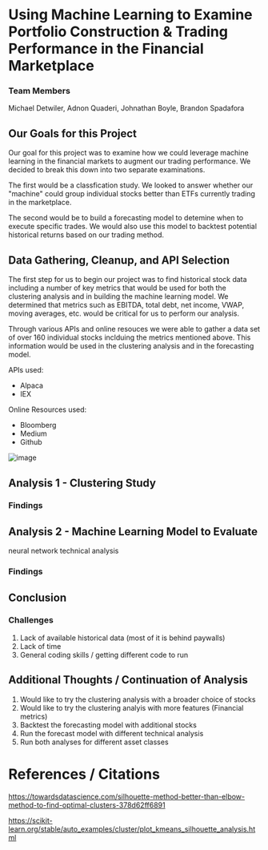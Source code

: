 # Using Machine Learning to Examine Portfolio Construction & Trading Performance in the Financial Marketplace

### Team Members

Michael Detwiler, Adnon Quaderi, Johnathan Boyle, Brandon Spadafora

## Our Goals for this Project

Our goal for this project was to examine how we could leverage machine learning in the financial markets to augment our trading performance. We decided to break this down into two separate examinations. 

The first would be a classfication study. We looked to answer whether our "machine" could group individual stocks better than ETFs currently trading in the marketplace. 

The second would be to build a forecasting model to detemine when to execute specific trades. We would also use this model to backtest potential historical returns based on our trading method.  

## Data Gathering, Cleanup, and API Selection

The first step for us to begin our project was to find historical stock data including a number of key metrics that would be used for both the clustering analysis and in building the machine learning model. We determined that metrics such as EBITDA, total debt, net income, VWAP, moving averages, etc. would be critical for us to perform our analysis.

Through various APIs and online resouces we were able to gather a data set of over 160 individual stocks inclduing the metrics mentioned above. This information would be used in the clustering analysis and in the forecasting model.

APIs used:

* Alpaca 
* IEX 

Online Resources used:

* Bloomberg
* Medium
* Github

![image](https://user-images.githubusercontent.com/91380617/151641968-779027d4-f22c-42c4-b60b-c3700d30fcb2.png)




## Analysis 1 - Clustering Study  









### Findings




## Analysis 2 - Machine Learning Model to Evaluate 

neural network technical analysis



### Findings


## Conclusion



### Challenges

1. Lack of available historical data (most of it is behind paywalls)
2. Lack of time 
3. General coding skills / getting different code to run

## Additional Thoughts / Continuation of Analysis

1. Would like to try the clustering analysis with a broader choice of stocks 
2. Would like to try the clustering analyis with more features (Financial metrics)
3. Backtest the forecasting model with additional stocks 
4. Run the forecast model with different technical analysis
6. Run both analyses for different asset classes

# References / Citations

https://towardsdatascience.com/silhouette-method-better-than-elbow-method-to-find-optimal-clusters-378d62ff6891

https://scikit-learn.org/stable/auto_examples/cluster/plot_kmeans_silhouette_analysis.html

